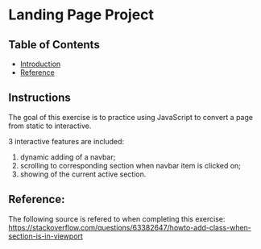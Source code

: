 # Landing Page Project

## Table of Contents

* [Introduction](#introduction)
* [Reference](#reference)

## Instructions

The goal of this exercise is to practice using JavaScript to convert a page from static to interactive.

3 interactive features are included:
1. dynamic adding of a navbar;
2. scrolling to corresponding section when navbar item is clicked on;
3. showing of the current active section.

## Reference:

The following source is refered to when completing this exercise:
https://stackoverflow.com/questions/63382647/howto-add-class-when-section-is-in-viewport
